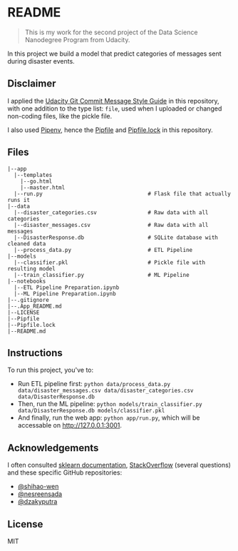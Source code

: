 # README

> This is my work for the second project of the Data Science Nanodegree Program from Udacity.

In this project we build a model that predict categories of messages sent during disaster events.

## Disclaimer

I applied the [Udacity Git Commit Message Style Guide](https://udacity.github.io/git-styleguide/) in this repository, with one addition to the type list: `file`, used when I uploaded or changed non-coding files, like the pickle file.

I also used [Pipenv](https://pipenv-fork.readthedocs.io/en/latest/), hence the [Pipfile](https://github.com/mguidoti/DSND-p1-blog/blob/master/Pipfile) and [Pipfile.lock](https://github.com/mguidoti/DSND-p1-blog/blob/master/Pipfile.lock) in this repository.

## Files
```
|--app
  |--templates
    |--go.html
    |--master.html
  |--run.py                                 # Flask file that actually runs it
|--data
  |--disaster_categories.csv                # Raw data with all categories
  |--disaster_messages.csv                  # Raw data with all messages
  |--DisasterResponse.db                    # SQLite database with cleaned data
  |--process_data.py                        # ETL Pipeline
|--models
  |--classifier.pkl                         # Pickle file with resulting model
  |--train_classifier.py                    # ML Pipeline
|--notebooks
  |--ETL Pipeline Preparation.ipynb
  |--ML Pipeline Preparation.ipynb
|--.gitignore
|--.App_README.md
|--LICENSE
|--Pipfile
|--Pipfile.lock
|--README.md
```

## Instructions

To run this project, you've to:

- Run ETL pipeline first: `python data/process_data.py data/disaster_messages.csv data/disaster_categories.csv data/DisasterResponse.db`
- Then, run the ML pipeline: `python models/train_classifier.py data/DisasterResponse.db models/classifier.pkl`
- And finally, run the web app: `python app/run.py`, which will be accessable on http://127.0.0.1:3001.


## Acknowledgements

I often consulted [sklearn documentation](https://scikit-learn.org/stable/index.html), [StackOverflow](https://stackoverflow.com/) (several questions) and these specific GitHub repositories:

- [@shihao-wen](https://github.com/shihao-wen/Udacity-DSND)
- [@nesreensada](https://github.com/nesreensada/Data-Scientist-Udacity-Nanodegree-Term2)
- [@dzakyputra](https://github.com/dzakyputra/udacity-data-scientist-nanodegree)

## License
MIT